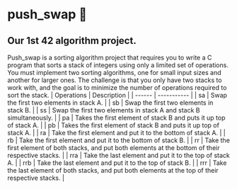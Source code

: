 # push_swap 🔢

## Our 1st 42 algorithm project.

Push_swap is a sorting algorithm project that requires you to write a C program that sorts a stack of integers using only a limited set of operations. You must implement two sorting algorithms, one for small input sizes and another for larger ones. The challenge is that you only have two stacks to work with, and the goal is to minimize the number of operations required to sort the stack.
| Operations | Description |
| ------ | ----------- |
| sa | Swap the first two elements in stack A. |
| sb | Swap the first two elements in stack B. |
| ss | Swap the first two elements in stack A and stack B simultaneously. |
| pa | Takes the first element of stack B and puts it up top of stack A. |
| pb | Takes the first element of stack B and puts it up top of stack A. |
| ra | Take the first element and put it to the bottom of stack A. |
| rb | Take the first element and put it to the bottom of stack B. |
| rr | Take the first element of both stacks, and put both elements at the bottom of their respective stacks. |
| rra | Take the last element and put it to the top of stack A. |
| rrb | Take the last element and put it to the top of stack B. |
| rrr | Take the last element of both stacks, and put both elements at the top of their respective stacks. |
